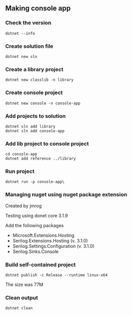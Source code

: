 ## Making console app

### Check the version

```
dotnet --info
```

### Create solution file

```
dotnet new sln
```

### Create a library project

```
dotnet new classlib -n library
```

### Create console project

```
dotnet new console -n console-app
```

### Add projects to solution

```
dotnet sln add library
dotnet sln add console-app
```

### Add lib project to console project

```
cd console-app
dotnet add reference ../library
```

### Run project

```
dotnet run -p console-app\
```

### Managing nuget using nuget package extension

Created by jmrog

Testing using donet core 3.1.9

Add the following packages

- Microsoft.Extensions.Hosting
- Serilog.Extensions.Hosting (v. 3.1.0)
- Serilog.Settings.Configuration (v. 3.1.0)
- Serilog.Sinks.Console

### Build self-contained project

```
dotnet publish -c Release --runtime linux-x64
```

The size was 77M

### Clean output

```
dotnet clean
```
